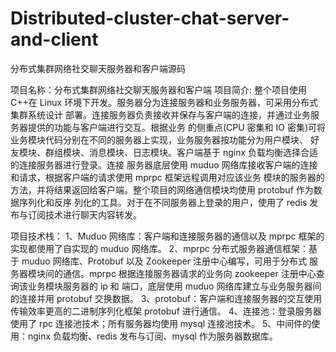 # Distributed-cluster-chat-server-and-client
分布式集群网络社交聊天服务器和客户端源码  

项目名称：分布式集群网络社交聊天服务器和客户端 
项目简介: 
整个项目使用 C++在 Linux 环境下开发。服务器分为连接服务器和业务服务器，可采用分布式集群系统设计
部署。连接服务器负责接收并保存与客户端的连接，并通过业务服务器提供的功能与客户端进行交互。根据业务
的侧重点(CPU 密集和 IO 密集)可将业务模块代码分别在不同的服务器上实现，业务服务器按功能分为用户模块、
好友模块、群组模块、消息模块、日志模块。客户端基于 nginx 负载均衡选择合适的连接服务器进行登录。连接
服务器底层使用 muduo 网络库接收客户端的连接和请求，根据客户端的请求使用 mprpc 框架远程调用对应该业务
模块的服务器的方法，并将结果返回给客户端。整个项目的网络通信模块均使用 protobuf 作为数据序列化和反序
列化的工具。对于在不同服务器上登录的用户，使用了 redis 发布与订阅技术进行聊天内容转发。 


项目技术栈： 
1、Muduo 网络库：客户端和连接服务器的通信以及 mprpc 框架的实现都使用了自实现的 muduo 网络库。 
2、mprpc 分布式服务器通信框架：基于 muduo 网络库、Protobuf 以及 Zookeeper 注册中心编写，可用于分布式
服务器模块间的通信。mprpc 根据连接服务器请求的业务向 zookeeper 注册中心查询该业务模块服务器的 ip 和
端口，底层使用 muduo 网络库建立与业务服务器间的连接并用 protobuf 交换数据。 
3、protobuf：客户端和连接服务器的交互使用传输效率更高的二进制序列化框架 protobuf 进行通信。 
4、连接池：登录服务器使用了 rpc 连接池技术；所有服务器均使用 mysql 连接池技术。 
5、中间件的使用：nginx 负载均衡、redis 发布与订阅、mysql 作为服务器数据库。 
